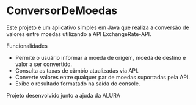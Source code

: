 # ConversorDeMoedas
Este projeto é um aplicativo simples em Java que realiza a conversão de valores entre moedas utilizando a API ExchangeRate-API.

Funcionalidades

- Permite o usuário informar a moeda de origem, moeda de destino e valor a ser convertido.
- Consulta as taxas de câmbio atualizadas via API.
- Converte valores entre qualquer par de moedas suportadas pela API.
- Exibe o resultado formatado na saída do console.


Projeto desenvolvido junto a ajuda da ALURA
